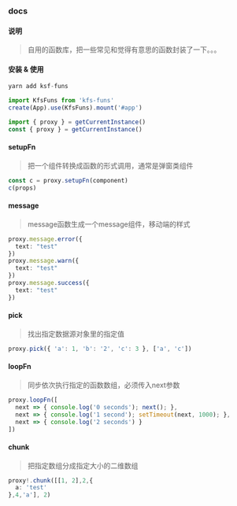 ### docs
#### 说明
> 自用的函数库，把一些常见和觉得有意思的函数封装了一下。。。

#### 安装 & 使用
```ts
yarn add ksf-funs

import KfsFuns from 'kfs-funs'
create(App).use(KfsFuns).mount('#app')

import { proxy } = getCurrentInstance()
const { proxy } = getCurrentInstance()
```
#### setupFn
> 把一个组件转换成函数的形式调用，通常是弹窗类组件

```ts
const c = proxy.setupFn(component)
c(props)
```

#### message
> message函数生成一个message组件，移动端的样式

```ts
proxy.message.error({
  text: "test"
})
proxy.message.warn({
  text: "test"
})
proxy.message.success({
  text: "test"
})
```

#### pick
> 找出指定数据源对象里的指定值

```ts
proxy.pick({ 'a': 1, 'b': '2', 'c': 3 }, ['a', 'c'])
```

#### loopFn
> 同步依次执行指定的函数数组，必须传入next参数

```ts
proxy.loopFn([
  next => { console.log('0 seconds'); next(); },
  next => { console.log('1 second'); setTimeout(next, 1000); },
  next => { console.log('2 seconds') }
])
```

#### chunk
> 把指定数组分成指定大小的二维数组

```ts
proxy!.chunk([[1, 2],2,{
  a: 'test'
},4,'a'], 2)
```